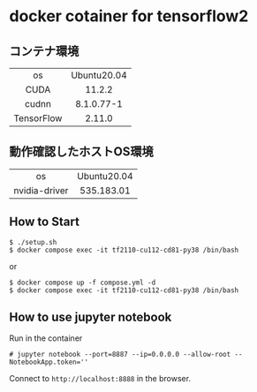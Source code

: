 # docker cotainer for tensorflow2

## コンテナ環境

|||
|:-----:|:-----:|
|os|Ubuntu20.04|
|CUDA|11.2.2|
|cudnn|8.1.0.77-1|
|TensorFlow|2.11.0|

## 動作確認したホストOS環境

|||
|:-----:|:-----:|
|os|Ubuntu20.04|
|nvidia-driver|535.183.01|

## How to Start

```
$ ./setup.sh
$ docker compose exec -it tf2110-cu112-cd81-py38 /bin/bash
```

or

```
$ docker compose up -f compose.yml -d
$ docker compose exec -it tf2110-cu112-cd81-py38 /bin/bash
```

## How to use jupyter notebook

Run in the container

```
# jupyter notebook --port=8887 --ip=0.0.0.0 --allow-root --NotebookApp.token=''
```

Connect to `http://localhost:8888` in the browser.